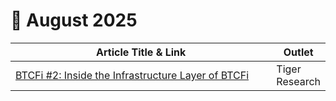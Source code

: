 # 🔸 August 2025

<table><thead><tr><th width="428.745849609375">Article Title &#x26; Link</th><th>Outlet</th></tr></thead><tbody><tr><td><a href="https://x.com/Tiger_Research_/status/1957703731308556340?ref=stacksblog">BTCFi #2: Inside the Infrastructure Layer of BTCFi</a></td><td>Tiger Research</td></tr></tbody></table>
